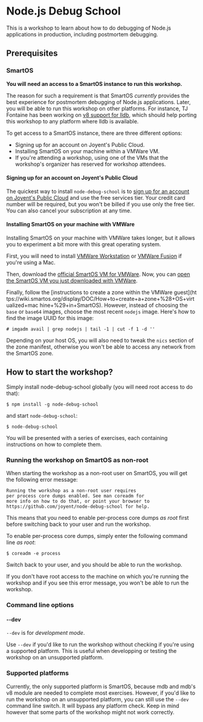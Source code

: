 # Node.js Debug School

This is a workshop to learn about how to do debugging of Node.js applications
in production, including postmortem debugging.

## Prerequisites

### SmartOS

__You will need an access to a SmartOS instance to run this workshop.__

The reason for such a requirement is that SmartOS _currently_ provides the
best experience for postmortem debugging of Node.js applications. Later, you
will be able to run this workshop on other platforms. For instance, TJ
Fontaine has been working on [v8 support for
lldb](https://github.com/tjfontaine/lldb-v8), which should help porting this
workshop to any platform where lldb is available.

To get access to a SmartOS instance, there are three different options:
* Signing up for an account on Joyent's Public Cloud.
* Installing SmartOS on your machine within a VMWare VM.
* If you're attending a workshop, using one of the VMs that the workshop's
organizer has reserved for workshop attendees.

#### Signing up for an account on Joyent's Public Cloud

The quickest way to install `node-debug-school` is to [sign up for an account
on Joyent's Public
Cloud](https://my.joyent.com/landing/signup/701800000015N22) and use the free
services tier. Your credit card number will be required, but you won't be
billed if you use only the free tier. You can also cancel your subscription at
any time.

#### Installing SmartOS on your machine with VMWare

Installing SmartOS on your machine with VMWare takes longer, but it allows you
to experiment a bit more with this great operating system.

First, you will need to install [VMWare
Workstation](http://www.vmware.com/ca/en/products/workstation) or [VMWare
Fusion](http://www.vmware.com/ca/en/products/fusion/features.html) if you're
using a Mac.

Then, download the [official SmartOS VM for
VMWare](https://wiki.smartos.org/display/DOC/Download+SmartOS). Now, you can
[open the SmartOS VM you just downloaded with
VMWare](https://wiki.smartos.org/display/DOC/SmartOS+as+a+VMware+Guest).

Finally, follow the [instructions to create a zone within the VMWare guest](ht
tps://wiki.smartos.org/display/DOC/How+to+create+a+zone+%28+OS+virtualized+mac
hine+%29+in+SmartOS). However, instead of choosing the `base` or `base64`
images, choose the most recent `nodejs` image. Here's how to find the image UUID for this image:
```
# imgadm avail | grep nodejs | tail -1 | cut -f 1 -d ''

```

Depending on your host OS, you will also need to tweak the `nics` section of
the zone manifest, otherwise you won't be able to access any network from the
SmartOS zone.

## How to start the workshop?

Simply install node-debug-school globally (you will need root access to do that):
```
$ npm install -g node-debug-school
```
and start `node-debug-school`:
```
$ node-debug-school
```

You will be presented with a series of exercises, each containing instructions
on how to complete them.

### Running the workshop on SmartOS as non-root

When starting the workshop as a non-root user on SmartOS, you will get the
following error message:

```
Running the workshop as a non-root user requires
per process core dumps enabled. See man coreadm for
more info on how to do that, or point your browser to
https://github.com/joyent/node-debug-school for help.
```

This means that you need to enable per-process core dumps _as root_ first
before switching back to your user and run the workshop.

To enable per-process core dumps, simply enter the following command line _as
root_:
```
$ coreadm -e process
```

Switch back to your user, and you should be able to run the workshop.

If you don't have root access to the machine on which you're running the
workshop and if you see this error message, you won't be able to run the
workshop.

### Command line options

#### --dev

`--dev` is for _development mode_.

Use `--dev` if you'd like to run the workshop without checking if you're using
a supported platform. This is useful when developping or testing the workshop
on an unsupported platform.

### Supported platforms

Currently, the only supported platform is SmartOS, because mdb and mdb's v8
module are needed to complete most exercises. However, if you'd like to run
the workshop on an unsupported platform, you can still use the `--dev` command
line switch. It will bypass any platform check. Keep in mind however that some
parts of the workshop might not work correctly.
